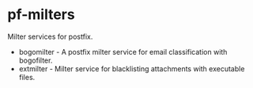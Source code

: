 # pf-milters
Milter services for postfix.

* bogomilter - A postfix milter service for email classification with bogofilter.
* extmilter - Milter service for blacklisting attachments with executable files.
